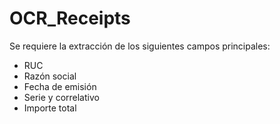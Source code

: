 # OCR_Receipts
Se requiere la extracción de los siguientes campos principales:
* RUC
* Razón social
* Fecha de emisión
* Serie y correlativo
* Importe total
